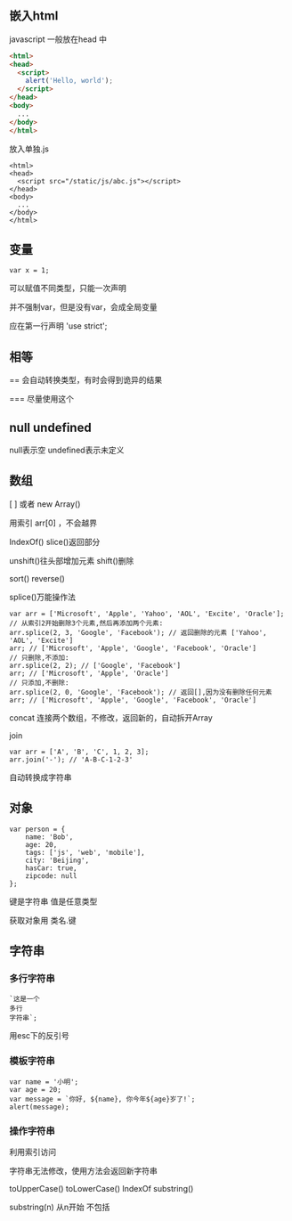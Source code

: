 ## 嵌入html

javascript 一般放在head 中

```html
<html>
<head>
  <script>
    alert('Hello, world');
  </script>
</head>
<body>
  ...
</body>
</html>
```

放入单独.js

```
<html>
<head>
  <script src="/static/js/abc.js"></script>
</head>
<body>
  ...
</body>
</html>
```

## 变量

```
var x = 1;
```

可以赋值不同类型，只能一次声明

并不强制var，但是没有var，会成全局变量

应在第一行声明 'use strict'; 

## 相等

== 会自动转换类型，有时会得到诡异的结果

=== 尽量使用这个



## null undefined

null表示空 undefined表示未定义



## 数组

[ ] 或者 new Array()

用索引 arr[0] ，不会越界

IndexOf() slice()返回部分

unshift()往头部增加元素 shift()删除

sort() reverse() 

splice()万能操作法

```
var arr = ['Microsoft', 'Apple', 'Yahoo', 'AOL', 'Excite', 'Oracle'];
// 从索引2开始删除3个元素,然后再添加两个元素:
arr.splice(2, 3, 'Google', 'Facebook'); // 返回删除的元素 ['Yahoo', 'AOL', 'Excite']
arr; // ['Microsoft', 'Apple', 'Google', 'Facebook', 'Oracle']
// 只删除,不添加:
arr.splice(2, 2); // ['Google', 'Facebook']
arr; // ['Microsoft', 'Apple', 'Oracle']
// 只添加,不删除:
arr.splice(2, 0, 'Google', 'Facebook'); // 返回[],因为没有删除任何元素
arr; // ['Microsoft', 'Apple', 'Google', 'Facebook', 'Oracle']
```

concat 连接两个数组，不修改，返回新的，自动拆开Array

join

```
var arr = ['A', 'B', 'C', 1, 2, 3];
arr.join('-'); // 'A-B-C-1-2-3'
```

自动转换成字符串

## 对象

```
var person = {
    name: 'Bob',
    age: 20,
    tags: ['js', 'web', 'mobile'],
    city: 'Beijing',
    hasCar: true,
    zipcode: null
};
```

键是字符串 值是任意类型

获取对象用 类名.键



## 字符串

### 多行字符串

```
`这是一个
多行
字符串`;
```

用esc下的反引号

### 模板字符串

```
var name = '小明';
var age = 20;
var message = `你好, ${name}, 你今年${age}岁了!`;
alert(message);
```

### 操作字符串

利用索引访问

字符串无法修改，使用方法会返回新字符串

toUpperCase() toLowerCase() IndexOf substring()

substring(n) 从n开始 不包括